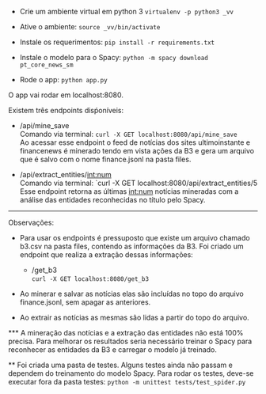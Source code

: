 - Crie um ambiente virtual em python 3
  `virtualenv -p python3 _vv`

- Ative o ambiente:
  `source _vv/bin/activate`

- Instale os requerimentos:
  `pip install -r requirements.txt`

- Instale o modelo para o Spacy:
  `python -m spacy download pt_core_news_sm`

- Rode o app:
  `python app.py`

O app vai rodar em localhost:8080.

Existem três endpoints disṕoníveis:

- /api/mine_save \
  Comando via terminal: `curl -X GET localhost:8080/api/mine_save`\
  Ao acessar esse endpoint o feed de notícias dos sites ultimoinstante e financenews é minerado tendo em vista ações da B3 e gera um arquivo que é salvo com o nome finance.jsonl na pasta files.

- /api/extract_entities/<int:num> \
  Comando via terminal: `curl -X GET localhost:8080/api/extract_entities/5
  Esse endpoint retorna as últimas <int:num> notícias mineradas com a análise das entidades reconhecidas no título pelo Spacy.

---

Observações:

- Para usar os endpoints é pressuposto que existe um arquivo chamado b3.csv na pasta files, contendo as informações da B3.
  Foi criado um endpoint que realiza a extração dessas informações: 
  - /get_b3 \
  `curl -X GET localhost:8080/get_b3`

- Ao minerar e salvar as notícias elas são incluídas no topo do arquivo finance.jsonl, sem apagar as anteriores.
- Ao extrair as notícias as mesmas são lidas a partir do topo do arquivo.

\*\*\* A mineração das notícias e a extração das entidades não está 100% precisa. Para melhorar os resultados seria necessário treinar o Spacy para reconhecer as entidades da B3 e carregar o modelo já treinado.

\*\* Foi criada uma pasta de testes. Alguns testes ainda não passam e dependem do treinamento do modelo Spacy. Para rodar os testes, deve-se executar fora da pasta testes:
`python -m unittest tests/test_spider.py`
